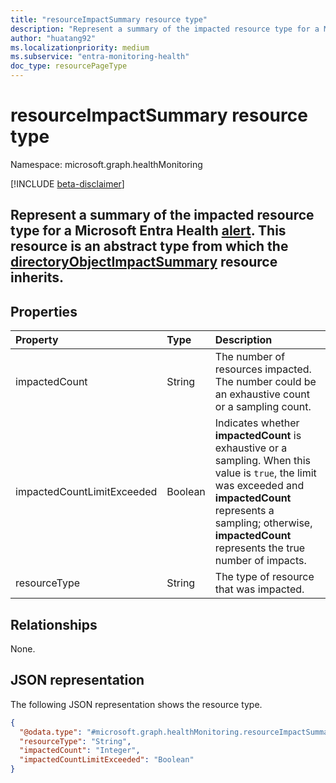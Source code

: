 ```yaml
---
title: "resourceImpactSummary resource type"
description: "Represent a summary of the impacted resource type for a Microsoft Entra Health alert."
author: "huatang92"
ms.localizationpriority: medium
ms.subservice: "entra-monitoring-health"
doc_type: resourcePageType
---
```


# resourceImpactSummary resource type

Namespace: microsoft.graph.healthMonitoring

[!INCLUDE [beta-disclaimer](../../includes/beta-disclaimer.md)]

Represent a summary of the impacted resource type for a Microsoft Entra Health [alert](../resources/healthmonitoring-alert.md).
This resource is an abstract type from which the [directoryObjectImpactSummary](../resources/healthmonitoring-directoryimpactsummary.md) resource inherits.
- 

## Properties
|Property|Type|Description|
|:---|:---|:---|
|impactedCount|String|The number of resources impacted. The number could be an exhaustive count or a sampling count.|
|impactedCountLimitExceeded|Boolean|Indicates whether **impactedCount** is exhaustive or a sampling. When this value is `true`, the limit was exceeded and **impactedCount** represents a sampling; otherwise, **impactedCount** represents the true number of impacts.|
|resourceType|String|The type of resource that was impacted.|

## Relationships
None.

## JSON representation
The following JSON representation shows the resource type.
<!-- {
  "blockType": "resource",
  "@odata.type": "microsoft.graph.healthMonitoring.resourceImpactSummary"
}
-->
``` json
{
  "@odata.type": "#microsoft.graph.healthMonitoring.resourceImpactSummary",
  "resourceType": "String",
  "impactedCount": "Integer",
  "impactedCountLimitExceeded": "Boolean"
}
```

